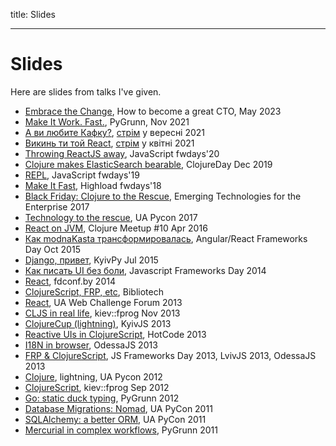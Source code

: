 title: Slides

----

# Slides

Here are slides from talks I've given.

* [Embrace the Change](23-05-16-embrace-the-change), How to become a great CTO, May 2023
* [Make It Work. Fast.](21-11-12-make-it-work-fast), PyGrunn, Nov 2021
* [А ви любите Кафку?](21-09-23-kafka), [стрім](https://www.youtube.com/watch?v=UXnTzxGhnXc) у вересні 2021
* [Викинь ти той React](21-04-01-throw-away-react), [стрім](https://www.youtube.com/watch?v=uNF7QmFiQaw) у квітні 2021
* [Throwing ReactJS away](20-09-26-throwing-reactjs), JavaScript fwdays'20
* [Clojure makes ElasticSearch bearable](19-12-07-clojure-es), ClojureDay Dec 2019
* [REPL](19-03-16-repl), JavaScript fwdays'19
* [Make It Fast](18-09-15-make-it-fast/), Highload fwdays'18
* <a href="17-04-18-ete/">Black Friday: Clojure to the Rescue</a>, Emerging Technologies for the Enterprise 2017
* <a href="17-04-09-tech-to-the-rescue/">Technology to the rescue</a>, UA Pycon 2017
* <a href="16-04-13-react-no-js/">React on JVM</a>, Clojure Meetup #10 Apr 2016
* <a href="15-10-04-mk-now/">Как modnaKasta трансформировалась</a>, Angular/React Frameworks Day Oct 2015
* <a href="15-07-11-django-hello/">Django, привет</a>, KyivPy Jul 2015
* <a href="14-04-26-fwdays/">Как писать UI без боли</a>, Javascript Frameworks Day 2014
* <a href="14-04-19-fdconf-react/">React</a>, fdconf.by 2014
* <a href="13-11-28-bibliotech/">ClojureScript, FRP, etc</a>, Bibliotech
* <a href="13-11-24-react/">React</a>, UA Web Challenge Forum 2013
* <a href="13-11-16-cljs-real-life/">CLJS in real life</a>, kiev::fprog Nov 2013
* <a href="clojurecup/">ClojureCup (lightning)</a>, KyivJS 2013
* <a href="frp-gui/">Reactive UIs in ClojureScript</a>, HotCode 2013
* <a href="i18n/">I18N in browser</a>, OdessaJS 2013
* <a href="frp/">FRP & ClojureScript</a>, JS Frameworks Day 2013, LvivJS 2013, OdessaJS 2013
* <a href="clojure-pycon/">Clojure</a>, lightning, UA Pycon 2012
* <a href="cljs/">ClojureScript</a>, kiev::fprog Sep 2012
* <a href="go-duck/">Go: static duck typing</a>, PyGrunn 2012
* <a href="nomad-talk/">Database Migrations: Nomad</a>, UA PyCon 2011
* <a href="sqla-talk/">SQLAlchemy: a better ORM</a>, UA PyCon 2011
* <a href="hgworkflow/">Mercurial in complex workflows</a>, PyGrunn 2011
